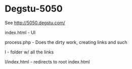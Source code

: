 # Degstu-5050
See http://5050.degstu.com/

index.html - UI

process.php - Does the dirty work, creating links and such

l - folder w/ all the links

l/index.html - redirects to root index.html

